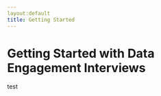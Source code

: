 ```yaml
---
layout:default
title: Getting Started
---
```

# Getting Started with Data Engagement Interviews

test